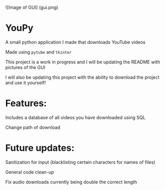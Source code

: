 ![Image of GUI]
(gui.png)
# YouPy
A small python application I made that downloads YouTube videos 

Made using `pytube` and `tkinter`

This project is a work in progress and I will be updating the README with pictures of the GUI

I will also be updating this project with the ability to download the project and use it yourself!


# Features:
  Includes a database of all videos you have downloaded using SQL
  
  Change path of download

# Future updates:
  Sanitization for input (blacklisting certain characters for names of files)

  General code clean-up

  Fix audio downloads currently being double the correct length
  

  
